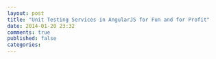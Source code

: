 ```yaml
---
layout: post
title: "Unit Testing Services in AngularJS for Fun and for Profit"
date: 2014-01-20 23:32
comments: true
published: false
categories: 
---
```

